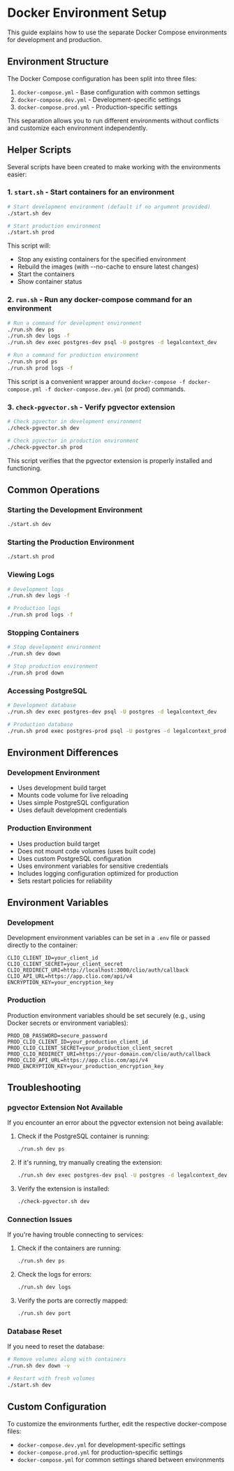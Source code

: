 # Docker Environment Setup

This guide explains how to use the separate Docker Compose environments for development and production.

## Environment Structure

The Docker Compose configuration has been split into three files:

1. `docker-compose.yml` - Base configuration with common settings
2. `docker-compose.dev.yml` - Development-specific settings
3. `docker-compose.prod.yml` - Production-specific settings

This separation allows you to run different environments without conflicts and customize each environment independently.

## Helper Scripts

Several scripts have been created to make working with the environments easier:

### 1. `start.sh` - Start containers for an environment

```bash
# Start development environment (default if no argument provided)
./start.sh dev

# Start production environment
./start.sh prod
```

This script will:
- Stop any existing containers for the specified environment
- Rebuild the images (with --no-cache to ensure latest changes)
- Start the containers
- Show container status

### 2. `run.sh` - Run any docker-compose command for an environment

```bash
# Run a command for development environment
./run.sh dev ps
./run.sh dev logs -f
./run.sh dev exec postgres-dev psql -U postgres -d legalcontext_dev

# Run a command for production environment
./run.sh prod ps
./run.sh prod logs -f
```

This script is a convenient wrapper around `docker-compose -f docker-compose.yml -f docker-compose.dev.yml` (or prod) commands.

### 3. `check-pgvector.sh` - Verify pgvector extension

```bash
# Check pgvector in development environment
./check-pgvector.sh dev

# Check pgvector in production environment
./check-pgvector.sh prod
```

This script verifies that the pgvector extension is properly installed and functioning.

## Common Operations

### Starting the Development Environment

```bash
./start.sh dev
```

### Starting the Production Environment

```bash
./start.sh prod
```

### Viewing Logs

```bash
# Development logs
./run.sh dev logs -f

# Production logs
./run.sh prod logs -f
```

### Stopping Containers

```bash
# Stop development environment
./run.sh dev down

# Stop production environment
./run.sh prod down
```

### Accessing PostgreSQL

```bash
# Development database
./run.sh dev exec postgres-dev psql -U postgres -d legalcontext_dev

# Production database
./run.sh prod exec postgres-prod psql -U postgres -d legalcontext_prod
```

## Environment Differences

### Development Environment

- Uses development build target
- Mounts code volume for live reloading
- Uses simple PostgreSQL configuration
- Uses default development credentials

### Production Environment

- Uses production build target
- Does not mount code volumes (uses built code)
- Uses custom PostgreSQL configuration
- Uses environment variables for sensitive credentials
- Includes logging configuration optimized for production
- Sets restart policies for reliability

## Environment Variables

### Development

Development environment variables can be set in a `.env` file or passed directly to the container:

```
CLIO_CLIENT_ID=your_client_id
CLIO_CLIENT_SECRET=your_client_secret
CLIO_REDIRECT_URI=http://localhost:3000/clio/auth/callback
CLIO_API_URL=https://app.clio.com/api/v4
ENCRYPTION_KEY=your_encryption_key
```

### Production

Production environment variables should be set securely (e.g., using Docker secrets or environment variables):

```
PROD_DB_PASSWORD=secure_password
PROD_CLIO_CLIENT_ID=your_production_client_id
PROD_CLIO_CLIENT_SECRET=your_production_client_secret
PROD_CLIO_REDIRECT_URI=https://your-domain.com/clio/auth/callback
PROD_CLIO_API_URL=https://app.clio.com/api/v4
PROD_ENCRYPTION_KEY=your_production_encryption_key
```

## Troubleshooting

### pgvector Extension Not Available

If you encounter an error about the pgvector extension not being available:

1. Check if the PostgreSQL container is running:
   ```bash
   ./run.sh dev ps
   ```

2. If it's running, try manually creating the extension:
   ```bash
   ./run.sh dev exec postgres-dev psql -U postgres -d legalcontext_dev -c "CREATE EXTENSION vector;"
   ```

3. Verify the extension is installed:
   ```bash
   ./check-pgvector.sh dev
   ```

### Connection Issues

If you're having trouble connecting to services:

1. Check if the containers are running:
   ```bash
   ./run.sh dev ps
   ```

2. Check the logs for errors:
   ```bash
   ./run.sh dev logs
   ```

3. Verify the ports are correctly mapped:
   ```bash
   ./run.sh dev port
   ```

### Database Reset

If you need to reset the database:

```bash
# Remove volumes along with containers
./run.sh dev down -v

# Restart with fresh volumes
./start.sh dev
```

## Custom Configuration

To customize the environments further, edit the respective docker-compose files:

- `docker-compose.dev.yml` for development-specific settings
- `docker-compose.prod.yml` for production-specific settings
- `docker-compose.yml` for common settings shared between environments
